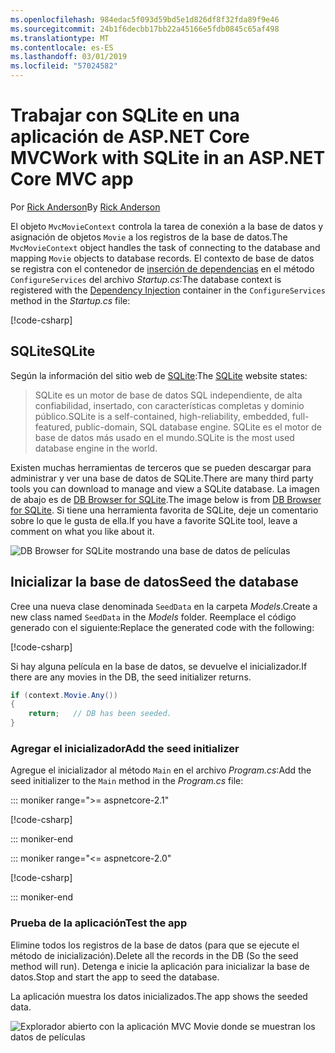 ```yaml
---
ms.openlocfilehash: 984edac5f093d59bd5e1d826df8f32fda89f9e46
ms.sourcegitcommit: 24b1f6decbb17bb22a45166e5fdb0845c65af498
ms.translationtype: MT
ms.contentlocale: es-ES
ms.lasthandoff: 03/01/2019
ms.locfileid: "57024582"
---
```

# <a name="work-with-sqlite-in-an-aspnet-core-mvc-app"></a><span data-ttu-id="854c3-101">Trabajar con SQLite en una aplicación de ASP.NET Core MVC</span><span class="sxs-lookup"><span data-stu-id="854c3-101">Work with SQLite in an ASP.NET Core MVC app</span></span>

<span data-ttu-id="854c3-102">Por [Rick Anderson](https://twitter.com/RickAndMSFT)</span><span class="sxs-lookup"><span data-stu-id="854c3-102">By [Rick Anderson](https://twitter.com/RickAndMSFT)</span></span>

<span data-ttu-id="854c3-103">El objeto `MvcMovieContext` controla la tarea de conexión a la base de datos y asignación de objetos `Movie` a los registros de la base de datos.</span><span class="sxs-lookup"><span data-stu-id="854c3-103">The `MvcMovieContext` object handles the task of connecting to the database and mapping `Movie` objects to database records.</span></span> <span data-ttu-id="854c3-104">El contexto de base de datos se registra con el contenedor de [inserción de dependencias](xref:fundamentals/dependency-injection) en el método `ConfigureServices` del archivo *Startup.cs*:</span><span class="sxs-lookup"><span data-stu-id="854c3-104">The database context is registered with the [Dependency Injection](xref:fundamentals/dependency-injection) container in the `ConfigureServices` method in the *Startup.cs* file:</span></span>

[!code-csharp[](~/tutorials/first-mvc-app-xplat/start-mvc/sample/MvcMovie/Startup.cs?name=snippet2&highlight=6-8)]

## <a name="sqlite"></a><span data-ttu-id="854c3-105">SQLite</span><span class="sxs-lookup"><span data-stu-id="854c3-105">SQLite</span></span>

<span data-ttu-id="854c3-106">Según la información del sitio web de [SQLite](https://www.sqlite.org/):</span><span class="sxs-lookup"><span data-stu-id="854c3-106">The [SQLite](https://www.sqlite.org/) website states:</span></span>

> <span data-ttu-id="854c3-107">SQLite es un motor de base de datos SQL independiente, de alta confiabilidad, insertado, con características completas y dominio público.</span><span class="sxs-lookup"><span data-stu-id="854c3-107">SQLite is a self-contained, high-reliability, embedded, full-featured, public-domain, SQL database engine.</span></span> <span data-ttu-id="854c3-108">SQLite es el motor de base de datos más usado en el mundo.</span><span class="sxs-lookup"><span data-stu-id="854c3-108">SQLite is the most used database engine in the world.</span></span>

<span data-ttu-id="854c3-109">Existen muchas herramientas de terceros que se pueden descargar para administrar y ver una base de datos de SQLite.</span><span class="sxs-lookup"><span data-stu-id="854c3-109">There are many third party tools you can download to manage and view a SQLite database.</span></span> <span data-ttu-id="854c3-110">La imagen de abajo es de [DB Browser for SQLite](http://sqlitebrowser.org/).</span><span class="sxs-lookup"><span data-stu-id="854c3-110">The image below is from [DB Browser for SQLite](http://sqlitebrowser.org/).</span></span> <span data-ttu-id="854c3-111">Si tiene una herramienta favorita de SQLite, deje un comentario sobre lo que le gusta de ella.</span><span class="sxs-lookup"><span data-stu-id="854c3-111">If you have a favorite SQLite tool, leave a comment on what you like about it.</span></span>

![DB Browser for SQLite mostrando una base de datos de películas](~/tutorials/first-mvc-app-xplat/working-with-sql/_static/dbb.png)

## <a name="seed-the-database"></a><span data-ttu-id="854c3-113">Inicializar la base de datos</span><span class="sxs-lookup"><span data-stu-id="854c3-113">Seed the database</span></span>

<span data-ttu-id="854c3-114">Cree una nueva clase denominada `SeedData` en la carpeta *Models*.</span><span class="sxs-lookup"><span data-stu-id="854c3-114">Create a new class named `SeedData` in the *Models* folder.</span></span> <span data-ttu-id="854c3-115">Reemplace el código generado con el siguiente:</span><span class="sxs-lookup"><span data-stu-id="854c3-115">Replace the generated code with the following:</span></span>

[!code-csharp[](~/tutorials/first-mvc-app/start-mvc/sample/MvcMovie/Models/SeedData.cs?name=snippet_1)]

<span data-ttu-id="854c3-116">Si hay alguna película en la base de datos, se devuelve el inicializador.</span><span class="sxs-lookup"><span data-stu-id="854c3-116">If there are any movies in the DB, the seed initializer returns.</span></span>

```csharp
if (context.Movie.Any())
{
    return;   // DB has been seeded.
}
```

<a name="si"></a>
### <a name="add-the-seed-initializer"></a><span data-ttu-id="854c3-117">Agregar el inicializador</span><span class="sxs-lookup"><span data-stu-id="854c3-117">Add the seed initializer</span></span>

<span data-ttu-id="854c3-118">Agregue el inicializador al método `Main` en el archivo *Program.cs*:</span><span class="sxs-lookup"><span data-stu-id="854c3-118">Add the seed initializer to the `Main` method in the *Program.cs* file:</span></span>

::: moniker range=">= aspnetcore-2.1"

[!code-csharp[](~/tutorials/first-mvc-app/start-mvc/sample/MvcMovie21/Program.cs)]

::: moniker-end

::: moniker range="<= aspnetcore-2.0"

[!code-csharp[](~/tutorials/first-mvc-app/start-mvc/sample/MvcMovie/Program.cs?highlight=6,16-32)]

::: moniker-end

### <a name="test-the-app"></a><span data-ttu-id="854c3-119">Prueba de la aplicación</span><span class="sxs-lookup"><span data-stu-id="854c3-119">Test the app</span></span>

<span data-ttu-id="854c3-120">Elimine todos los registros de la base de datos (para que se ejecute el método de inicialización).</span><span class="sxs-lookup"><span data-stu-id="854c3-120">Delete all the records in the DB (So the seed method will run).</span></span> <span data-ttu-id="854c3-121">Detenga e inicie la aplicación para inicializar la base de datos.</span><span class="sxs-lookup"><span data-stu-id="854c3-121">Stop and start the app to seed the database.</span></span>
   
<span data-ttu-id="854c3-122">La aplicación muestra los datos inicializados.</span><span class="sxs-lookup"><span data-stu-id="854c3-122">The app shows the seeded data.</span></span>

![Explorador abierto con la aplicación MVC Movie donde se muestran los datos de películas](~/tutorials/first-mvc-app/working-with-sql/_static/m55.png)
